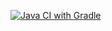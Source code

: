 [![Java CI with Gradle](https://github.com/AlenaGurskaya/IBank/actions/workflows/gradle.yml/badge.svg)](https://github.com/AlenaGurskaya/IBank/actions/workflows/gradle.yml)
